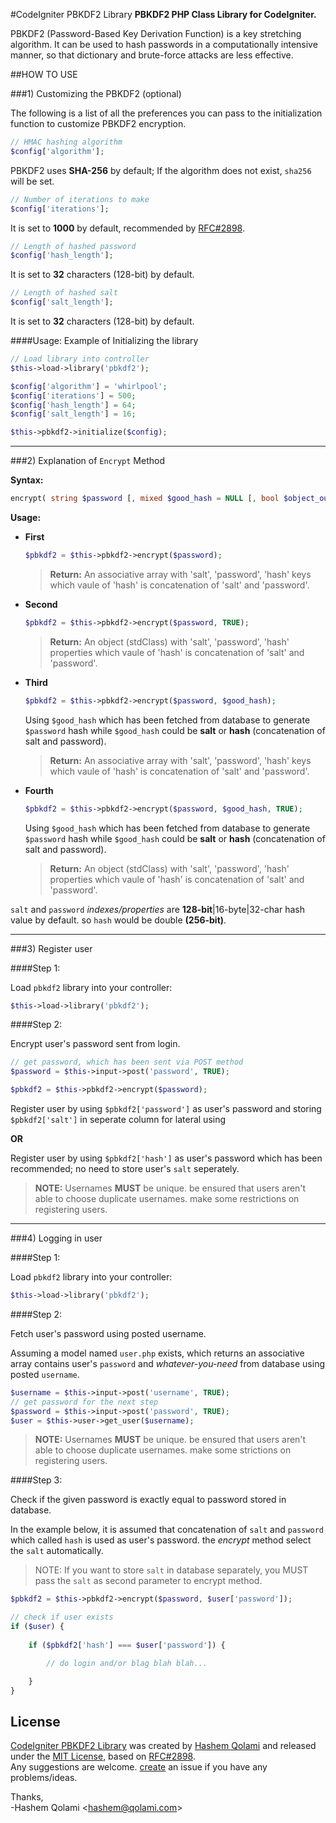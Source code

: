 #CodeIgniter PBKDF2 Library
**PBKDF2 PHP Class Library for CodeIgniter.**

PBKDF2 (Password-Based Key Derivation Function) is a key stretching algorithm.
It can be used to hash passwords in a computationally intensive manner,
so that dictionary and brute-force attacks are less effective.

##HOW TO USE

###1) Customizing the PBKDF2 (optional)

The following is a list of all the preferences you can pass to the initialization function to customize PBKDF2 encryption.

```PHP
// HMAC hashing algorithm
$config['algorithm'];
```
PBKDF2 uses **SHA-256** by default; If the algorithm does not exist, `sha256` will be set.

```PHP
// Number of iterations to make 
$config['iterations'];
```
It is set to **1000** by default, recommended by [RFC#2898](http://www.ietf.org/rfc/rfc2898.txt).

```PHP
// Length of hashed password
$config['hash_length'];
```
It is set to **32** characters (128-bit) by default.

```PHP
// Length of hashed salt
$config['salt_length'];
```
It is set to **32** characters (128-bit) by default.

####Usage:
Example of Initializing the library
```PHP
// Load library into controller
$this->load->library('pbkdf2');

$config['algorithm'] = 'whirlpool';
$config['iterations'] = 500;
$config['hash_length'] = 64;
$config['salt_length'] = 16;

$this->pbkdf2->initialize($config);
```
_ _ _

###2) Explanation of `Encrypt` Method

**Syntax:**
```PHP
encrypt( string $password [, mixed $good_hash = NULL [, bool $object_output = FALSE]] )
```

**Usage:**
* **First**

	```PHP
	$pbkdf2 = $this->pbkdf2->encrypt($password);
	```
	> **Return:**
	>An associative array with 'salt', 'password', 'hash' keys
	which vaule of 'hash' is concatenation of 'salt' and 'password'.

* **Second**

	```PHP
	$pbkdf2 = $this->pbkdf2->encrypt($password, TRUE);
	```
	> **Return:**
	>An object (stdClass) with 'salt', 'password', 'hash' properties
	which vaule of 'hash' is concatenation of 'salt' and 'password'.

* **Third**

	```PHP
	$pbkdf2 = $this->pbkdf2->encrypt($password, $good_hash);
	```
	Using `$good_hash` which has been fetched from database to generate `$password` hash while `$good_hash` could be **salt** or **hash** (concatenation of salt and password).

	> **Return:**
	>An associative array with 'salt', 'password', 'hash' keys
	which vaule of 'hash' is concatenation of 'salt' and 'password'.

* **Fourth**

	```PHP
	$pbkdf2 = $this->pbkdf2->encrypt($password, $good_hash, TRUE);
	```
	Using `$good_hash` which has been fetched from database to generate `$password` hash while `$good_hash` could be **salt** or **hash** (concatenation of salt and password).

	> **Return:**
	>An object (stdClass) with 'salt', 'password', 'hash' properties
	which vaule of 'hash' is concatenation of 'salt' and 'password'.

`salt` and `password` *indexes/properties* are **128-bit**|16-byte|32-char hash value by default. so `hash` would be double **(256-bit)**.
_ _ _

###3) Register user

####Step 1:

Load `pbkdf2` library into your controller:

```PHP
$this->load->library('pbkdf2');
```

####Step 2:

Encrypt user's password sent from login.

```PHP
// get password, which has been sent via POST method
$password = $this->input->post('password', TRUE);

$pbkdf2 = $this->pbkdf2->encrypt($password);
```
Register user by using `$pbkdf2['password']` as user's password and storing `$pbkdf2['salt']` in seperate column for lateral using

**OR**

Register user by using `$pbkdf2['hash']` as user's password which has been recommended; no need to store user's `salt` seperately.

>**NOTE:** Usernames **MUST** be unique. be ensured that users aren't able to choose duplicate usernames. make some restrictions on registering users.

_ _ _

###4) Logging in user

####Step 1:

Load `pbkdf2` library into your controller:

```PHP
$this->load->library('pbkdf2');
```

####Step 2:

Fetch user's password using posted username.

Assuming a model named `user.php` exists, which returns an associative array contains user's `password` and *whatever-you-need* from database using posted `username`.

```PHP
$username = $this->input->post('username', TRUE);
// get password for the next step
$password = $this->input->post('password', TRUE);
$user = $this->user->get_user($username);
```
>**NOTE:** Usernames **MUST** be unique. be ensured that users aren't able to choose duplicate usernames. make some strictions on registering users.

####Step 3:

Check if the given password is exactly equal to password stored in database.

In the example below, it is assumed that concatenation of `salt` and `password` which called `hash` is used as user's password. the *encrypt* method select the `salt` automatically.

> NOTE: If you want to store `salt` in database separately, you MUST pass the `salt` as second parameter to encrypt method.

```PHP
$pbkdf2 = $this->pbkdf2->encrypt($password, $user['password']);

// check if user exists
if ($user) {
	
	if ($pbkdf2['hash'] === $user['password']) {

		// do login and/or blag blah blah...

	}
}
```

## License

[CodeIgniter PBKDF2 Library](https://github.com/qolami/CodeIgniter-PBKDF2-Library/) was created by [Hashem Qolami](http://qolami.com) and released under the [MIT License](http://opensource.org/licenses/MIT), based on [RFC#2898](http://www.ietf.org/rfc/rfc2898.txt).  
Any suggestions are welcome. [create](https://github.com/qolami/CodeIgniter-PBKDF2-Library/issues/new) an issue if you have any problems/ideas.

Thanks,  
-Hashem Qolami <<hashem@qolami.com>>